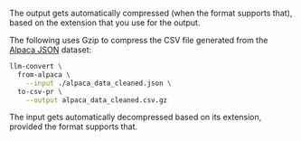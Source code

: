 The output gets automatically compressed (when the format supports that), based
on the extension that you use for the output.

The following uses Gzip to compress the CSV file generated from the 
[Alpaca JSON](https://github.com/gururise/AlpacaDataCleaned/blob/main/alpaca_data_cleaned.json) 
dataset:

```bash
llm-convert \
  from-alpaca \
    --input ./alpaca_data_cleaned.json \
  to-csv-pr \
    --output alpaca_data_cleaned.csv.gz
```

The input gets automatically decompressed based on its extension, provided 
the format supports that.
